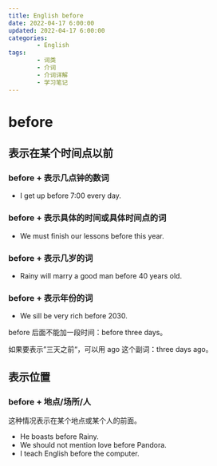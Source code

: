 ```yaml
---
title: English before
date: 2022-04-17 6:00:00
updated: 2022-04-17 6:00:00
categories:
        - English
tags:
        - 词类
        - 介词
        - 介词详解
        - 学习笔记
---
```


# before

## 表示在某个时间点以前

### before + 表示几点钟的数词

- I get up before 7:00 every day.

### before + 表示具体的时间或具体时间点的词

- We must finish our lessons before this year.

### before + 表示几岁的词

- Rainy will marry a good man before 40 years old.

### before + 表示年份的词

- We sill be very rich before 2030.

before 后面不能加一段时间：before three days。

如果要表示”三天之前“，可以用 ago 这个副词：three days ago。

## 表示位置

### before + 地点/场所/人

这种情况表示在某个地点或某个人的前面。

- He boasts before Rainy.
- We should not mention love before Pandora.
- I teach English before the computer.